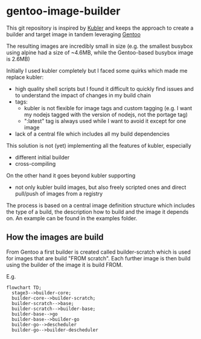 # gentoo-image-builder

This git repository is inspired by [Kubler](https://github.com/edannenberg/kubler) and keeps the approach to create a builder and target image in tandem leveraging [Gentoo](https://www.gentoo.org/)

The resulting images are incredibly small in size (e.g. the smallest busybox using alpine had a size of ~4.6MB, while the Gentoo-based busybox image is 2.6MB)

Initially I used kubler completely but I faced some quirks which made me replace kubler:
- high quality shell scripts but I found it difficult to quickly find issues and to understand the impact of changes in my build chain
- tags:
  - kubler is not flexible for image tags and custom tagging (e.g. I want my nodejs tagged with the version of nodejs, not the portage tag)
  - ":latest" tag is always used while I want to avoid it except for one image
- lack of a central file which includes all my build dependencies

This solution is not (yet) implementing all the features of kubler, especially
- different initial builder
- cross-compiling 

On the other hand it goes beyond kubler supporting
- not only kubler build images, but also freely scripted ones and direct pull/push of images from a registry

The process is based on a central image definition structure which includes the type of a build, the description how to build and the image it depends on.
An example can be found in the examples folder.

## How the images are build
From Gentoo a first builder is created called builder-scratch which is used for images that are build "FROM scratch".
Each further image is then build using the builder of the image it is build FROM.

E.g.
```mermaid
flowchart TD; 
  stage3-->builder-core;
  builder-core-->builder-scratch;
  builder-scratch-->base;
  builder-scratch-->builder-base;
  builder-base-->go
  builder-base-->builder-go
  builder-go-->descheduler
  builder-go-->builder-descheduler
```


